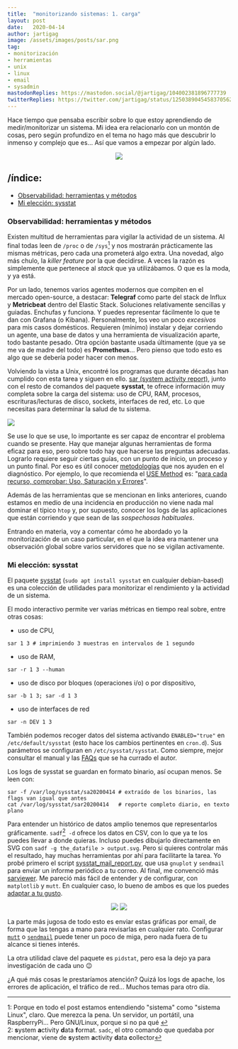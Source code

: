 ```yaml
---
title:  "monitorizando sistemas: 1. carga"
layout: post
date:   2020-04-14
author: jartigag
image: /assets/images/posts/sar.png
tag:
- monitorización
- herramientas
- unix
- linux
- email
- sysadmin
mastodonReplies: https://mastodon.social/@jartigag/104002381896777739
twitterReplies: https://twitter.com/jartigag/status/1250389045458370562
---
```


Hace tiempo que pensaba escribir sobre lo que estoy aprendiendo de medir/monitorizar un sistema. Mi idea era relacionarlo con un montón de cosas,
pero según profundizo en el tema no hago más que descubrir lo inmenso y complejo que es... Así que vamos a empezar por algún lado.

<p align="center">
<img src="{{site.baseurl}}/assets/images/posts/sar.png">
</p>

## /índice:

- [Observabilidad: herramientas y métodos](#observabilidad-herramientas-y-métodos)
- [Mi elección: sysstat](#mi-elección-sysstat)

### Observabilidad: herramientas y métodos

Existen multitud de herramientas para vigilar la actividad de un sistema. Al final todas leen de `/proc` o de `/sys`<a href="#fn1" id="fnref1"><sup>1</sup></a>
y nos mostrarán prácticamente las mismas métricas, pero cada una prometerá algo extra. Una novedad, algo más chulo, la *killer feature* por la que decidirse.
A veces la razón es simplemente que pertenece al *stack* que ya utilizábamos. O que es la moda, y ya está.

Por un lado, tenemos varios agentes modernos que compiten en el mercado open-source, a destacar: **Telegraf** como parte del stack de Influx y **Metricbeat** dentro del Elastic Stack.
Soluciones relativamente sencillas y guiadas. Enchufas y funciona. Y puedes representar fácilmente lo que te dan con Grafana (o Kibana). Personalmente, los veo un poco *excesivos*
para mis casos domésticos. Requieren (mínimo) instalar y dejar corriendo un agente, una base de datos y una herramienta de visualización aparte, todo bastante pesado.
Otra opción bastante usada últimamente (que ya se me va de madre del todo) es **Prometheus**... Pero pienso que todo esto es algo que se debería poder hacer con menos.

Volviendo la vista a Unix, encontré los programas que durante décadas han cumplido con esta tarea y siguen en ello.
[sar (system activity report)](https://en.wikipedia.org/wiki/Sar_(Unix)), junto con el resto de comandos del paquete **sysstat**, te ofrece información muy completa
sobre la carga del sistema: uso de CPU, RAM, procesos, escrituras/lecturas de disco, sockets, interfaces de red, etc. Lo que necesitas para determinar la salud de tu sistema.

![]({{site.baseurl}}/assets/images/posts/sysstat-tools-sadc-sar.png)

Se use lo que se use, lo importante es ser capaz de encontrar el problema cuando se presente. Hay que manejar algunas herramientas de forma eficaz para eso, pero sobre todo
hay que hacerse las preguntas adecuadas. Lograrlo requiere seguir ciertas guías, con un punto de inicio, un proceso y un punto final. Por eso es útil conocer
[metodologías](https://youtu.be/FJW8nGV4jxY?t=874) que nos ayuden en el diagnóstico. Por ejemplo, lo que recomienda el [USE Method](http://www.brendangregg.com/usemethod.html) es:
"[para cada recurso, comprobar: Uso, Saturación y Errores](http://www.brendangregg.com/USEmethod/use-linux.html)".

Además de las herramientas que se mencionan en links anteriores, cuando estamos en medio de una incidencia en producción no viene nada mal dominar el típico `htop` y, por supuesto,
conocer los logs de las aplicaciones que están corriendo y que sean de las *sospechosas habituales*.

Entrando en materia, voy a comentar cómo he abordado yo la monitorización de un caso particular, en el que la idea era mantener una observación global sobre varios servidores que no se vigilan activamente.

### Mi elección: sysstat

El paquete [sysstat](http://sebastien.godard.pagesperso-orange.fr/documentation.html) (`sudo apt install sysstat` en cualquier debian-based) es una colección de utilidades
para monitorizar el rendimiento y la actividad de un sistema.

El modo interactivo permite ver varias métricas en tiempo real sobre, entre otras cosas:
- uso de CPU,
```
sar 1 3 # imprimiendo 3 muestras en intervalos de 1 segundo
```
- uso de RAM,
```
sar -r 1 3 --human
```
- uso de disco por bloques (operaciones i/o) o por dispositivo,
```
sar -b 1 3; sar -d 1 3
```
- uso de interfaces de red
```
sar -n DEV 1 3
```

También podemos recoger datos del sistema activando `ENABLED="true"` en `/etc/default/sysstat` (esto hace los cambios pertinentes en `cron.d`).
Sus parámetros se configuran en `/etc/sysstat/sysstat`. Como siempre, mejor consultar el manual y las [FAQs](http://sebastien.godard.pagesperso-orange.fr/faq.html) que se ha currado el autor.

Los logs de sysstat se guardan en formato binario, así ocupan menos. Se leen con:
```
sar -f /var/log/sysstat/sa20200414 # extraído de los binarios, las flags van igual que antes
cat /var/log/sysstat/sar20200414   # reporte completo diario, en texto plano
```

Para entender un histórico de datos amplio tenemos que representarlos gráficamente. `sadf`<a href="#fn2" id="fnref2"><sup>2</sup></a>` -d` ofrece los datos en CSV, con lo que ya te los puedes llevar
a donde quieras. Incluso puedes dibujarlo directamente en SVG con `sadf -g the_datafile > output.svg`. Pero si quieres controlar más el resultado,
hay muchas herramientas por ahí para facilitarte la tarea. Yo probé primero el script [sysstat_mail_report.py](https://github.com/desbma/sysstat_mail_report),
que usa `gnuplot` y `sendmail` para enviar un informe periódico a tu correo. Al final, me convenció más [sarviewer](https://github.com/juliojsb/sarviewer). Me pareció
más fácil de entender y de configurar, con `matplotlib` y `mutt`. En cualquier caso, lo bueno de ambos es que los puedes [adaptar a tu gusto](https://github.com/jartigag/sarviewer).

<p align="center">
<img src="{{site.baseurl}}/assets/images/posts/sysstat-sockets-homer.png">
<img src="{{site.baseurl}}/assets/images/posts/sysstat-mem-ralph.png">
</p>

La parte más jugosa de todo esto es enviar estas gráficas por email, de forma que las tengas a mano para revisarlas en cualquier rato.
Configurar [`mutt`](https://unix.stackexchange.com/a/252288) o [`sendmail`](https://www.fosstechnix.com/configure-sendmail-to-relay-emails-using-gmail-smtp/)
puede tener un poco de miga, pero nada fuera de tu alcance si tienes interés.

La otra utilidad clave del paquete es `pidstat`, pero esa la dejo ya para investigación de cada uno 😉

¿A qué más cosas le prestaríamos atención? Quizá los logs de apache, los errores de aplicación, el tráfico de red... Muchos temas para otro día.

---
<a id="fn1">1</a>: Porque en todo el post estamos entendiendo "sistema" como "sistema Linux", claro. Que merezca la pena. Un servidor, un portátil, una RaspberryPi... Pero GNU/Linux, porque si no pa qué <a href="#fnref1">↩︎</a>
<br>
<a id="fn2">2</a>: **s**ystem **a**ctivity **d**ata **f**ormat. `sadc`, el otro comando que quedaba por mencionar, viene de **s**ystem **a**ctivity **d**ata **c**ollector<a href="#fnref2">↩︎</a>
